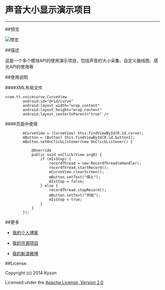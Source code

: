 # 声音大小显示演示项目

---

##预览

![预览][1]

##描述

这是一个多个模块API的使用演示项目，包括声音的大小采集、自定义曲线图、感光API的使用等

##使用说明

####XML布局文件
```
<com.tt.voicecurve.CurveView
        android:id="@+id/curve"
        android:layout_width="wrap_content"
        android:layout_height="wrap_content"
        android:layout_centerInParent="true" />
```

####页面中使用
```
        mCurveView = (CurveView) this.findViewById(R.id.curve);
        mButton = (Button) this.findViewById(R.id.button1);
        mButton.setOnClickListener(new OnClickListener() {

            @Override
            public void onClick(View arg0) {
                if (mIsStop) {
                    recordThread = new RecordThread(mHandler);
                    recordThread.startRecord();
                    mCurveView.clearScreen();
                    mButton.setText("停止");
                    mIsStop = false;
                } else {
                    recordThread.stopRecord();
                    mButton.setText("开始");
                    mIsStop = true;
                }
            }
        });
```

##更多

- [我的个人博客](http://www.hikyson.cn)

- [我的开源项目](http://git.oschina.net/cocobaby)

- [我的新浪微博](http://weibo.com/1980495343/profile?rightmod=1&wvr=6&mod=personinfo)

##License

Copyright (c) 2014 Kyson

Licensed under the [Apache License, Version 2.0](http://www.apache.org/licenses/LICENSE-2.0)

[1]:http://kkwordpress-wordpress.stor.sinaapp.com/uploads/2014/12/tt_voice_curve_showcase.gif